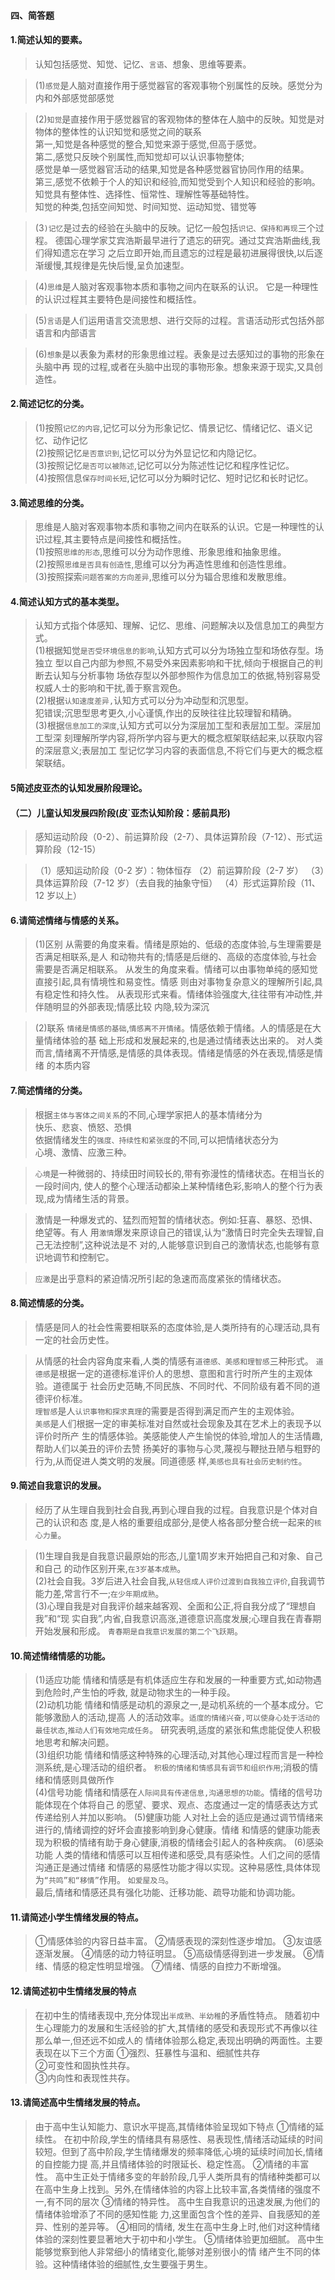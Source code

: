 #### 四、简答题
#### 1.简述认知的要素。
>   认知包括感觉、知觉、记忆、`言语`、想象、思维等要素。

>   (1)`感觉`是人脑对直接作用于感觉器官的客观事物个别属性的反映。感觉分为内和外部感觉部感觉

>   (2)`知觉`是直接作用于感觉器官的客观物体的整体在人脑中的反映。知觉是对物体的整体性的认识知觉和感觉之间的联系    
    第一,知觉是各种感觉的整合,知觉来源于感觉,但高于感觉。                 
    第二,感觉只反映个别属性,而知觉却可以认识事物整体;                 
        感觉是单一感觉器官活动的结果,知觉是各种感觉器官协同作用的结果。                 
    第三,感觉不依赖于个人的知识和经验,而知觉受到个人知识和经验的影响。                 
        知觉具有整体性、选择性、恒常性、理解性等基础特性。                 
        知觉的种类,包括空间知觉、时间知觉、运动知觉、错觉等                 
        
>   (3`)记忆`是过去的经验在头脑中的反映。记忆一般包括`识记、保持和再现`三个过程。
德国心理学家艾宾浩斯最早进行了遗忘的研究。通过艾宾浩斯曲线,我们得知遗忘在学习
之后立即开始,而且遗忘的过程是最初进展得很快,以后逐渐缓慢,其规律是先快后慢,呈负加速型。

>   (4)`思维`是人脑对客观事物本质和事物之间内在联系的认识。
    它是一种理性的认识过程其主要特色是间接性和概括性。

>   (5)`言语`是人们运用语言交流思想、进行交际的过程。言语活动形式包括外部语言和内部语言

>   (6)`想象`是以表象为素材的形象思维过程。表象是过去感知过的事物的形象在头脑中再
现的过程,或者在头脑中出现的事物形象。想象来源于现实,又具创造性。

#### 2.简述记忆的分类。    
>   (1)按照`记忆的内容`,记忆可以分为形象记忆、情景记忆、情绪记忆、语义记忆、动作记忆      
    (2)按照记忆`是否意识到`,记忆可以分为外显记忆和内隐记忆。      
    (3)按照记忆`是否可以被陈述`,记忆可以分为陈述性记忆和程序性记忆。      
    (4)按照信息`保存时间长短`,记忆可以分为瞬时记忆、短时记忆和长时记忆。      
    
    
    
#### 3.简述思维的分类。
>   思维是人脑对客观事物本质和事物之间内在联系的认识。它是一种理性的认识过程,其主要特点是间接性和概括性。    
    (1)按照`思维的形态`,思维可以分为动作思维、形象思维和抽象思维。    
    (2)按照`思维是否具有创造性`,思维可以分为再造性思维和创造性思维。    
    (3)按照探索`问题答案的方向差异`,思维可以分为辐合思维和发散思维。    

#### 4.简述认知方式的基本类型。
>   认知方式指个体感知、理解、记忆、思维、问题解决以及信息加工的典型方式。    
    (1)根据知觉`是否受环境信息的影响`,认知方式可以分为场独立型和场依存型。场独立
    型以自己内部为参照,不易受外来因素影响和干扰,倾向于根据自己的判断去认知与分析事物
    场依存型以外部参照作为信息加工的依据,特别容易受权威人士的影响和干扰,善于察言观色。    
    (2)根据`认知速度差异,`认知方式可以分为冲动型和沉思型。     
    犯错误;沉思型思考更久,小心谨慎,作出的反映往往比较理智和精确。       
    (3)根据`信息加工的深度`,认知方式可以分为深层加工型和表层加工型。深层加工型深
    刻理解所学内容,将所学内容与更大的概念框架联结起来,以获取内容的深层意义;表层加工
    型记忆学习内容的表面信息,不将它们与更大的概念框架联结。 

#### 5简述皮亚杰的认知发展阶段理论。
#### （二）儿童认知发展四阶段(皮`亚杰认知阶段：感前具形)
>   感知运动阶段（0-2）、前运算阶段（2-7）、具体运算阶段（7-12）、形式运算阶段（12-15）
    
>   （1）感知运动阶段（0-2 岁）：物体恒存
    （2）前运算阶段（2-7 岁）
    （3）具体运算阶段（7-12 岁）（去自我的抽象守恒）
    （4）形式运算阶段（11、12 岁以上）
    


#### 6.请简述情绪与情感的关系。
>   (1)区别
从需要的角度来看。情绪是原始的、低级的态度体验,与生理需要是否满足相联系,是人
和动物共有的;情感是后继的、高级的态度体验,与社会需要是否满足相联系。
从发生的角度来看。情绪可以由事物单纯的感知觉直接引起,具有情境性和易变性。情感
则由对事物复杂意义的理解所引起,具有稳定性和持久性。
从表现形式来看。情绪体验强度大,往往带有冲动性,并伴随明显的外部表现;情感比较
内隐,较为深沉

>   (2)联系
`情绪是情感的基础`,`情感离不开情绪`。情感依赖于情绪。人的情感是在大量情绪体验的基
础上形成和发展起来的,也是通过情绪表达出来的。
对人类而言,情绪离不开情感,是情感的具体表现。情绪是情感的外在表现,情感是情绪
的本质内容    

#### 7.简述情绪的分类。
>   根据`主体与客体之间关系`的不同,心理学家把人的基本情绪分为     
        快乐、悲哀、愤怒、恐惧     
    依据情绪发生的`强度、持续性和紧张度`的不同,可以把情绪状态分为     
        心境、激情、应激三种。    

>   `心境`是一种微弱的、持续田时间较长的,带有弥漫性的情绪状态。在相当长的一段时间内,
使人的整个心理活动都染上某种情绪色彩,影响人的整个行为表现,成为情绪生活的背景。

>   激情是一种爆发式的、猛烈而短暂的情绪状态。例如:狂喜、暴怒、恐惧、绝望等。有人
用`激情`爆发来原谅自己的错误,认为“激情日时完全失去理智,自己无法控制”,这种说法是不
对的,人能够意识到自己的激情状态,也能够有意识地调节和控制它。

>   `应激`是出乎意料的紧迫情况所引起的急速而高度紧张的情绪状态。             

#### 8.简述情感的分类。
>   情感是同人的社会性需要相联系的态度体验,是人类所持有的心理活动,具有一定的社会历史性。
    
>   从情感的社会内容角度来看,人类的情感有`道德感、美感和理智感`三种形式。
        `道德感`是根据一定的道德标准评价人的思想、意图和言行时所产生的主观体验。道德属于
    社会历史范畴,不同民族、不同时代、不同阶级有着不同的道德评价标准。    
        `理智感`是人`认识事物和探求真理`的需要是否得到满足而产生的主观体验。    
        `美感`是人们根据一定的审美标准对自然或社会现象及其在艺术上的表现予以评价时所产
    生的情感体验。美感能使人产生愉悦的体验,增加人的生活情趣,帮助人们以美丑的评价去赞
    扬美好的事物与心灵,蔑视与鞭挞丑陋与粗野的行为,从而促进人类文明的发展。同道德感
    样,`美感也具有社会历史制约性`。

#### 9.简述自我意识的发展。
>   经历了从生理自我到社会自我,再到心理自我的过程。自我意识是个体对自己的认识和态
    度,是人格的重要组成部分,是使人格各部分整合统一起来的`核心力量`。
    
>   (1)生理自我是自我意识最原始的形态,儿童1周岁末开始把自己和对象、自己和自己
    的动作区别开来,`在3岁基本成熟`。    
        (2)社会自我。3岁后进入社会自我,`从轻信成人评价过渡到自我独立评价`,自我调节
    能力差,常言行不一;`在少年期成熟`。    
        (3)心理自我是对自我评价越来越客观、全面和公正,将自我分成了“理想自我”和“现
    实自我”,内省,自我意识高涨,道德意识高度发展;心理自我在青春期开始发展和形成。
    `青春期是自我意识发展的第二个飞跃期`。        


#### 10.简述情绪情感的功能。
>   (1)适应功能
        情绪和情感是有机体适应生存和发展的一种重要方式,如动物遇到危险时,产生怕的呼救,
    就是动物求生的一种手段。        
    (2)动机功能
        情绪和情感是动机的源泉之一,是动机系统的一个基本成分。它能够激励人的活动,提高
    人的活动效率。`适度的情绪兴奋,可以使身心处于活动的最佳状态`,`推动人们有效地完成任务`。
    研究表明,适度的紧张和焦虑能促使人积极地思考和解决问题。      
    (3)组织功能
        情绪和情感这种特殊的心理活动,对其他心理过程而言是一种检测系统,是心理活动的组织者。
        `积极的情绪和情感具有调节和组织作用`;消极的情绪和情感则具做所作    
    (4)信号功能
        情绪和情感在`人际间具有传递信息,沟通思想的功能`。情绪的信号功能体现在个体将自己
    的愿望、要求、观点、态度通过一定的情感表达方式传递给别人并加以影响。
    (5)健康功能
        人对社上会的适应是通过调节情绪来进行的,情绪调控的好坏会直接影响到身心健康。情绪
    和情感的健康功能表现为积极的情绪有助于身心健康,消极的情绪会引起人的各种疾病。
    (6)感染功能
        人类的情绪和情感可以互相传递和感受,具有感染性。人们之间的感情沟通正是通过情绪
    和情感的易感性功能才得以实现。这种易感性,具体体现为`“共鸣”和“移情”`作用。
    `如爱屋及乌`。    
    最后,情绪和情感还具有强化功能、迁移功能、疏导功能和协调功能。
    
#### 11.请简述小学生情绪发展的特点。
>   ①情感体验的内容日益丰富。
    ②情感表现的深刻性逐步增加。
    ③友谊感逐渐发展。
    ④情感的动力特征明显。
    ⑤高级情感得到进一步发展。
    ⑥情绪、情感的稳定性明显增强。
    ⑦情绪、情感的自控力不断增强。    

#### 12.请简述初中生情绪发展的特点
>   在初中生的情绪表现中,充分体现出`半成熟、半幼稚`的矛盾性特点。
随着初中生心理能力的发展和生活经验的扩大,其情绪的感受和表现形式不再像以往那么单一,但还远不如成人的
    情绪体验那么稳定,表现出明确的两面性。主要表现在以下三个方面
    ①强烈、狂暴性与温和、细腻性共存     
    ②可变性和固执性共存。     
    ③内向性和表现性共存。     

#### 13.请简述高中生情绪发展的特点。
>   由于高中生认知能力、意识水平提高,其情绪体验呈现如下特点
    ①情绪的延续性。
        在初中阶段,学生的情绪具有易感性、易表现性,情绪活动延续的时间
    较短。但到了高中阶段,学生情绪爆发的频率降低,心境的延续时间加长,情绪的自控能力提
    高,并且情绪体验的时限延长、稳定性高。
    ②情绪的丰富性。
        高中生正处于情绪多变的年龄阶段,几乎人类所具有的情绪种类都可以
    在高中生身上找到。另外,在情绪体验的内容上比较丰富,各类情绪的强度不一,有不同的层次
    ③情绪的特异性。
        高中生自我意识的迅速发展,为他们的情绪体验增添了不同的感知性能
    力,这里面包含个性的差异、自我感知的差异、性别的差异等。
    ④相同的情绪,
        发生在高中生身上时,他们对这种情绪体验的深刻性要显著地大于初中和小学生。
    ⑤情绪体验更加细腻。
        高中生能够觉察到他人非常细小的情绪变化,能够对差别很小的情
    绪产生不同的体验。这种情绪体验的细腻性,女生要强于男生。
 